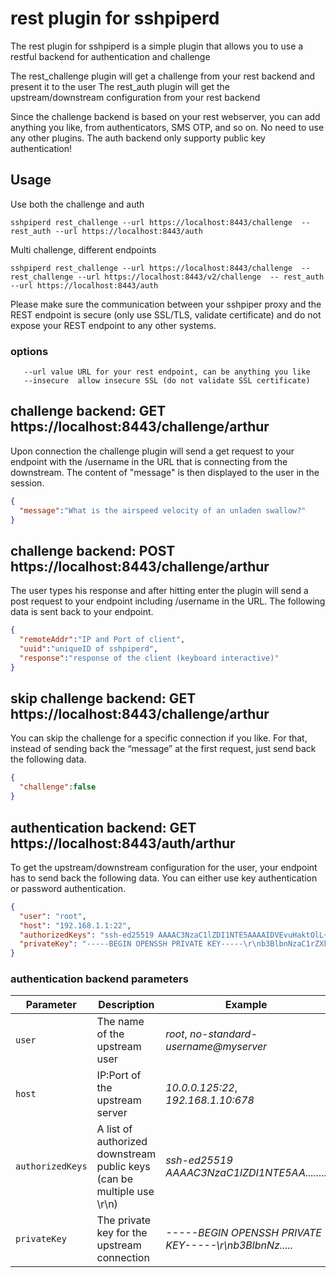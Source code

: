 # rest plugin for sshpiperd

The rest plugin for sshpiperd is a simple plugin that allows you to use a restful backend for authentication and challenge

The rest_challenge plugin will get a challenge from your rest backend and present it to the user
The rest_auth plugin will get the upstream/downstream configuration from your rest backend

Since the challenge backend is based on your rest webserver, you can add anything you like, from authenticators, SMS OTP, and so on. No need to use any other plugins.
The auth backend only supporty public key authentication!

## Usage

Use both the challenge and auth

```
sshpiperd rest_challenge --url https://localhost:8443/challenge  -- rest_auth --url https://localhost:8443/auth
```

Multi challenge, different endpoints

```
sshpiperd rest_challenge --url https://localhost:8443/challenge  -- rest_challenge --url https://localhost:8443/v2/challenge  -- rest_auth --url https://localhost:8443/auth
```

Please make sure the communication between your sshpiper proxy and the REST endpoint is secure (only use SSL/TLS, validate certificate) and do not expose your REST endpoint to any other systems.

### options

```
   --url value URL for your rest endpoint, can be anything you like
   --insecure  allow insecure SSL (do not validate SSL certificate)
```

## challenge backend: GET https://localhost:8443/challenge/arthur

Upon connection the challenge plugin will send a get request to your endpoint with the /username in the URL that is connecting from the downstream. The content of "message" is then displayed to the user in the session.

```json
{
  "message":"What is the airspeed velocity of an unladen swallow?"
}
```

## challenge backend: POST https://localhost:8443/challenge/arthur

The user types his response and after hitting enter the plugin will send a post request to your endpoint including /username in the URL. The following data is sent back to your endpoint.

```json
{
  "remoteAddr":"IP and Port of client",
  "uuid":"uniqueID of sshpiperd",
  "response":"response of the client (keyboard interactive)"
}
```

## skip challenge backend: GET https://localhost:8443/challenge/arthur

You can skip the challenge for a specific connection if you like. For that, instead of sending back the “message” at the first request, just send back the following data.

```json
{
  "challenge":false
}
```

## authentication backend: GET https://localhost:8443/auth/arthur

To get the upstream/downstream configuration for the user, your endpoint has to send back the following data. You can either use key authentication or password authentication.

```json
{
  "user": "root",
  "host": "192.168.1.1:22",
  "authorizedKeys": "ssh-ed25519 AAAAC3NzaC1lZDI1NTE5AAAAIDVEvuHaktOlL+GpF+JUlcX9N2f1b36moKkck7eV8Kgj root@c8e26162952a",
  "privateKey": "-----BEGIN OPENSSH PRIVATE KEY-----\r\nb3BlbnNzaC1rZXktdjEAAAAABG5vbmUAAAAEbm9uZQAAAAAAAAABAAAAMwAAAAtzc2gtZW\r\nQyNTUxOQAAACDacsBgzwtW0WBIVrE/ZVWFr2w2287w1MoVJMueJgog1gAAAJjLTCf6y0wn\r\n+gAAAAtzc2gtZWQyNTUxOQAAACDacsBgzwtW0WBIVrE/ZVWFr2w2287w1MoVJMueJgog1g\r\nAAAEA7WWWE4AN6UIrkjbKa51tyuBNunmGc6W1IhUH0fQ/pz9pywGDPC1bRYEhWsT9lVYWv\r\nbDbbzvDUyhUky54mCiDWAAAAEXJvb3RAODhiNTBkOGM2MDc3AQIDBA==\r\n-----END OPENSSH PRIVATE KEY-----"
}
```

### authentication backend parameters

| Parameter | Description | Example |
| --- | --- | --- |
| `user` | The name of the upstream user | *root*, *no-standard-username@myserver* |
| `host` | IP:Port of the upstream server | *10.0.0.125:22*, *192.168.1.10:678* |
| `authorizedKeys` | A list of authorized downstream public keys (can be multiple use \r\n) | *ssh-ed25519 AAAAC3NzaC1lZDI1NTE5AA........* |
| `privateKey` | The private key for the upstream connection | *-----BEGIN OPENSSH PRIVATE KEY-----\r\nb3BlbnNz.....* |